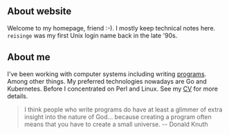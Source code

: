 ## About website

Welcome to my homepage, friend :-). I mostly keep technical notes here. `reisinge` was my first Unix login name back in the late '90s.

## About me

I've been working with computer systems including writing [programs](https://github.com/jreisinger). Among other things. My preferred technologies nowadays are Go and Kubernetes. Before I concentrated on Perl and Linux. See my [CV](https://reisinge.net/cv) for more details.

> I think people who write programs do have at least a glimmer of extra insight into the nature of God... because creating a program often means that you have to create a small universe. -- Donald Knuth
